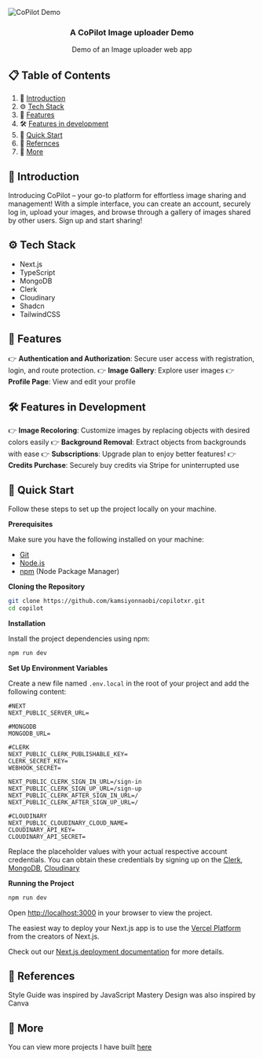 
![CoPilot Demo](https://github.com/KamsiyonnaObi/coPilotXR/assets/86691010/a1011600-aec3-4490-a168-0e7e9e7cc1c8)

<h3 align="center">A CoPilot Image uploader Demo</h3>

<div align="center">
     Demo of an Image uploader web app
    </div>

## 📋 <a name="table">Table of Contents</a>

1. 🤖 [Introduction](#introduction)
2. ⚙️ [Tech Stack](#tech-stack)
3. 🔋 [Features](#features)
4. 🛠️ [Features in development](#development)
5. 🤸 [Quick Start](#quick-start)
6. 🔗 [Refernces](#links)
7. 🚀 [More](#more)


## <a name="introduction">🤖 Introduction</a>

Introducing CoPilot – your go-to platform for effortless image sharing and management! With a simple interface, you can create an account, securely log in, upload your images, and browse through a gallery of images shared by other users. Sign up and start sharing!


## <a name="tech-stack">⚙️ Tech Stack</a>

- Next.js
- TypeScript
- MongoDB
- Clerk
- Cloudinary
- Shadcn
- TailwindCSS

## <a name="features">🔋 Features</a>

👉 **Authentication and Authorization**: Secure user access with registration, login, and route protection.
👉 **Image Gallery**: Explore user images
👉 **Profile Page**: View and edit your profile

## <a name="development">🛠️ Features in Development</a>

👉 **Image Recoloring**: Customize images by replacing objects with desired colors easily
👉 **Background Removal**: Extract objects from backgrounds with ease
👉 **Subscriptions**: Upgrade plan to enjoy better features!
👉 **Credits Purchase**: Securely buy credits via Stripe for uninterrupted use

## <a name="quick-start">🤸 Quick Start</a>

Follow these steps to set up the project locally on your machine.

**Prerequisites**

Make sure you have the following installed on your machine:

- [Git](https://git-scm.com/)
- [Node.js](https://nodejs.org/en)
- [npm](https://www.npmjs.com/) (Node Package Manager)

**Cloning the Repository**

```bash
git clone https://github.com/kamsiyonnaobi/copilotxr.git
cd copilot
```

**Installation**

Install the project dependencies using npm:

```bash
npm run dev
```

**Set Up Environment Variables**

Create a new file named `.env.local` in the root of your project and add the following content:

```env
#NEXT
NEXT_PUBLIC_SERVER_URL=

#MONGODB
MONGODB_URL=

#CLERK
NEXT_PUBLIC_CLERK_PUBLISHABLE_KEY=
CLERK_SECRET_KEY=
WEBHOOK_SECRET=

NEXT_PUBLIC_CLERK_SIGN_IN_URL=/sign-in
NEXT_PUBLIC_CLERK_SIGN_UP_URL=/sign-up
NEXT_PUBLIC_CLERK_AFTER_SIGN_IN_URL=/
NEXT_PUBLIC_CLERK_AFTER_SIGN_UP_URL=/

#CLOUDINARY
NEXT_PUBLIC_CLOUDINARY_CLOUD_NAME=
CLOUDINARY_API_KEY=
CLOUDINARY_API_SECRET=
```

Replace the placeholder values with your actual respective account credentials. You can obtain these credentials by signing up on the [Clerk](https://clerk.com/), [MongoDB](https://www.mongodb.com/), [Cloudinary](https://cloudinary.com/)

**Running the Project**

```bash
npm run dev
```

Open [http://localhost:3000](http://localhost:3000) in your browser to view the project.

The easiest way to deploy your Next.js app is to use the [Vercel Platform](https://vercel.com/new?utm_medium=default-template&filter=next.js&utm_source=create-next-app&utm_campaign=create-next-app-readme) from the creators of Next.js.

Check out our [Next.js deployment documentation](https://nextjs.org/docs/deployment) for more details.

## <a name="links">🔗 References </a>

Style Guide was inspired by JavaScript Mastery
Design was also inspired by Canva

## <a name="more">🚀 More</a>

You can view more projects I have built [here](https://kamsiyonna.site)
